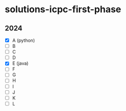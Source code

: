 # solutions-icpc-first-phase

## 2024

- [x] A (python)
- [ ] B
- [ ] C
- [ ] D
- [x] E (java)
- [ ] F
- [ ] G
- [ ] H
- [ ] I
- [ ] J
- [ ] K
- [ ] L
